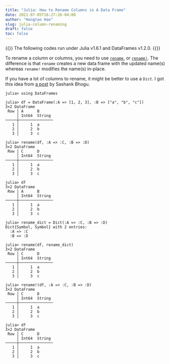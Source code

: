 ```yaml
---
title: "Julia: How to Rename Columns in A Data Frame"
date: 2021-07-05T16:27:26-04:00
author: "Hongtao Hao"
slug: julia-column-renaming
draft: false
toc: false
---
```

{{<block class="tip">}}
The following codes run under Julia v1.6.1 and DataFrames v1.2.0.
{{<end>}}
    
To rename a column or columns, you need to use [`rename`](https://dataframes.juliadata.org/stable/lib/functions/#DataFrames.rename), or [`rename!`](https://dataframes.juliadata.org/stable/lib/functions/#DataFrames.rename!). The difference is that `rename` creates a new data frame with the updated name(s) whereas `rename!` modifies the name(s) in-place. 

If you have a lot of columns to rename, it might be better to use a `Dict`. I got this idea from [a post](https://sashankexpresstech.blogspot.com/2017/09/julia-language-dataframes-renaming.html) by Sashank Bhogu.

```
julia> using DataFrames

julia> df = DataFrame(:A => [1, 2, 3], :B => ["a", "b", "c"])
3×2 DataFrame
 Row │ A      B      
     │ Int64  String 
─────┼───────────────
   1 │     1  a
   2 │     2  b
   3 │     3  c

julia> rename(df, :A => :C, :B => :D)
3×2 DataFrame
 Row │ C      D      
     │ Int64  String 
─────┼───────────────
   1 │     1  a
   2 │     2  b
   3 │     3  c

julia> df
3×2 DataFrame
 Row │ A      B      
     │ Int64  String 
─────┼───────────────
   1 │     1  a
   2 │     2  b
   3 │     3  c

julia> rename_dict = Dict(:A => :C, :B => :D)
Dict{Symbol, Symbol} with 2 entries:
  :A => :C
  :B => :D

julia> rename(df, rename_dict)
3×2 DataFrame
 Row │ C      D      
     │ Int64  String 
─────┼───────────────
   1 │     1  a
   2 │     2  b
   3 │     3  c

julia> rename!(df, :A => :C, :B => :D)
3×2 DataFrame
 Row │ C      D      
     │ Int64  String 
─────┼───────────────
   1 │     1  a
   2 │     2  b
   3 │     3  c

julia> df
3×2 DataFrame
 Row │ C      D      
     │ Int64  String 
─────┼───────────────
   1 │     1  a
   2 │     2  b
   3 │     3  c
```

